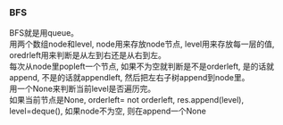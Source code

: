 ### BFS
BFS就是用queue。  
用两个数组node和level, node用来存放node节点, level用来存放每一层的值, oredrleft用来判断是从左到右还是从右到左。  
每次从node里popleft一个节点, 如果不为空就判断是不是orderleft, 是的话就append, 不是的话就appendleft, 然后把左右子树append到node里。  
用一个None来判断当前level是否遍历完。  
如果当前节点是None, orderleft= not orderleft, res.append(level), level=deque(), 如果node不为空, 则在append一个None